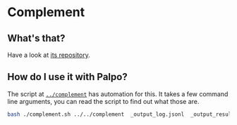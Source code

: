# Complement

## What's that?

Have a look at [its repository](https://github.com/matrix-org/complement).

## How do I use it with Palpo?

The script at [`../complement`](../bin/complement) has automation for this.
It takes a few command line arguments, you can read the script to find out what
those are.


```bash
bash ./complement.sh ../../complement  _output_log.jsonl  _output_results.jsonl
```